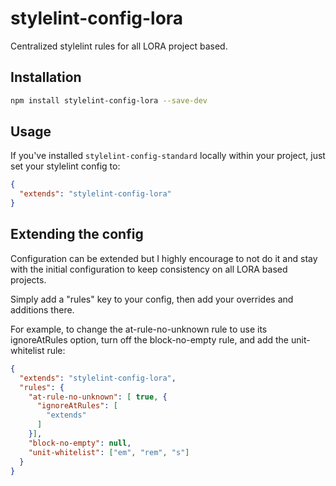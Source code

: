 # stylelint-config-lora
Centralized stylelint rules for all LORA project based.

## Installation
```bash
npm install stylelint-config-lora --save-dev
```

## Usage
If you've installed `stylelint-config-standard` locally within your project, just set your stylelint config to:
```json
{
  "extends": "stylelint-config-lora"
}
```

## Extending the config

Configuration can be extended but I highly encourage to not do it and stay with the initial configuration to keep consistency on all LORA based projects.

Simply add a "rules" key to your config, then add your overrides and additions there.

For example, to change the at-rule-no-unknown rule to use its ignoreAtRules option, turn off the block-no-empty rule, and add the unit-whitelist rule:
```json
{
  "extends": "stylelint-config-lora",
  "rules": {
    "at-rule-no-unknown": [ true, {
      "ignoreAtRules": [
        "extends"
      ]
    }],
    "block-no-empty": null,
    "unit-whitelist": ["em", "rem", "s"]
  }
}
```